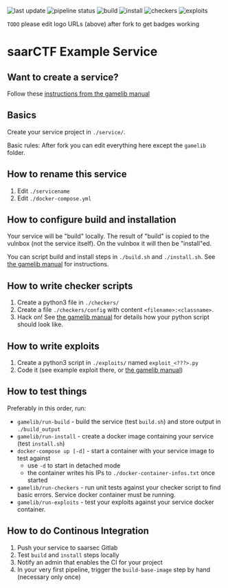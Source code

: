 ![last update](http://yourgitlabuser.gitlab-pages.saarsec.rocks/yourservicename/ci-update.svg)
![pipeline status](https://gitlab.saarsec.rocks/YourGitlabUser/yourservicename/badges/master/pipeline.svg)
![build](http://yourgitlabuser.gitlab-pages.saarsec.rocks/yourservicename/ci-build.svg)
![install](http://yourgitlabuser.gitlab-pages.saarsec.rocks/yourservicename/ci-install.svg)
![checkers](http://yourgitlabuser.gitlab-pages.saarsec.rocks/yourservicename/ci-checkers.svg)
![exploits](http://yourgitlabuser.gitlab-pages.saarsec.rocks/yourservicename/ci-exploits.svg)

`TODO` please edit logo URLs (above) after fork to get badges working


saarCTF Example Service
=======================

Want to create a service?
-------------------------
Follow these [instructions from the gamelib manual](https://github.com/MarkusBauer/saarctf-gamelib/blob/master/README.md)

Basics
------
Create your service project in `./service/`.
 
Basic rules: After fork you can edit everything here except the `gamelib` folder.


How to rename this service
--------------------------
1. Edit `./servicename`
2. Edit `./docker-compose.yml`

How to configure build and installation
---------------------------------------
Your service will be "build" locally. The result of "build" is copied to the vulnbox (not the service itself).
On the vulnbox it will then be "install"ed. 

You can script build and install steps in `./build.sh` and `./install.sh`. See [the gamelib manual](https://github.com/MarkusBauer/saarctf-gamelib/blob/master/docs/howto_build_install.md) for instructions.


How to write checker scripts
----------------------------
1. Create a python3 file in `./checkers/`
2. Create a file `./checkers/config` with content `<filename>:<classname>`. 
3. Hack on! See [the gamelib manual](https://github.com/MarkusBauer/saarctf-gamelib/blob/master/docs/howto_checkers.md) for details how your python script should look like.


How to write exploits
---------------------
1. Create a python3 script in `./exploits/` named `exploit_<???>.py`
2. Code it (see example exploit there, or [the gamelib manual](https://github.com/MarkusBauer/saarctf-gamelib/blob/master/docs/howto_exploits.md))


How to test things
------------------
Preferably in this order, run:
- `gamelib/run-build` - build the service (test `build.sh`) and store output in `./build_output`
- `gamelib/run-install` - create a docker image containing your service (test `install.sh`)
- `docker-compose up [-d]` - start a container with your service image to test against
  - use `-d` to start in detached mode
  - the container writes his IPs to `./docker-container-infos.txt` once started
- `gamelib/run-checkers` - run unit tests against your checker script to find basic errors. Service docker container must be running.
- `gamelib/run-exploits` - test your exploits against your service docker container.


How to do Continous Integration
-------------------------------
1. Push your service to saarsec Gitlab
2. Test `build` and `install` steps locally
3. Notify an admin that enables the CI for your project
4. In your very first pipeline, trigger the `build-base-image` step by hand (necessary only once)
